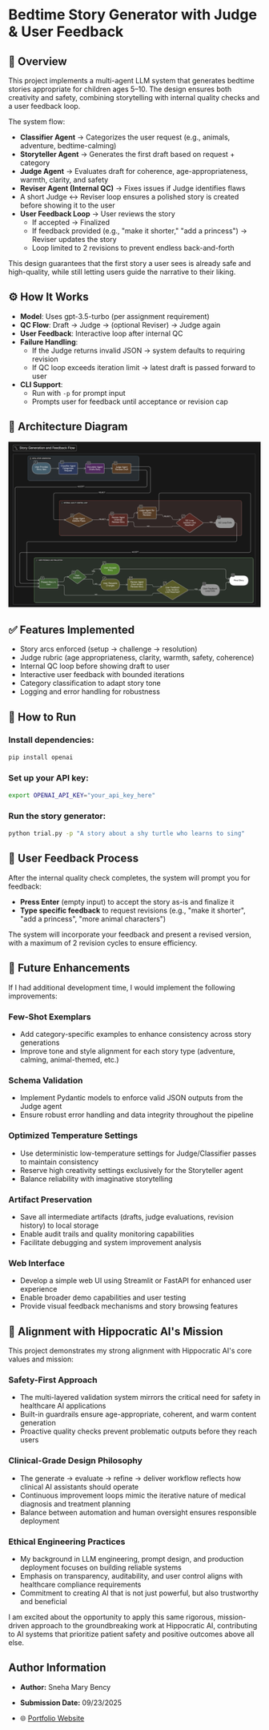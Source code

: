 # Bedtime Story Generator with Judge & User Feedback

## 📌 Overview
This project implements a multi-agent LLM system that generates bedtime stories appropriate for children ages 5–10. The design ensures both creativity and safety, combining storytelling with internal quality checks and a user feedback loop.

The system flow:
- **Classifier Agent** → Categorizes the user request (e.g., animals, adventure, bedtime-calming)
- **Storyteller Agent** → Generates the first draft based on request + category
- **Judge Agent** → Evaluates draft for coherence, age-appropriateness, warmth, clarity, and safety
- **Reviser Agent (Internal QC)** → Fixes issues if Judge identifies flaws
- A short Judge ↔ Reviser loop ensures a polished story is created before showing it to the user
- **User Feedback Loop** → User reviews the story
  - If accepted → Finalized
  - If feedback provided (e.g., "make it shorter," "add a princess") → Reviser updates the story
  - Loop limited to 2 revisions to prevent endless back-and-forth

This design guarantees that the first story a user sees is already safe and high-quality, while still letting users guide the narrative to their liking.

## ⚙️ How It Works
- **Model**: Uses gpt-3.5-turbo (per assignment requirement)
- **QC Flow**: Draft → Judge → (optional Reviser) → Judge again
- **User Feedback**: Interactive loop after internal QC
- **Failure Handling**:
  - If the Judge returns invalid JSON → system defaults to requiring revision
  - If QC loop exceeds iteration limit → latest draft is passed forward to user
- **CLI Support**:
  - Run with `-p` for prompt input
  - Prompts user for feedback until acceptance or revision cap

## 🧩 Architecture Diagram
![Architecture Diagram](./AI%20Agent%20Deployment%20Engineer%20Takehome/block_diagram.jpg)


## ✅ Features Implemented
- Story arcs enforced (setup → challenge → resolution)
- Judge rubric (age appropriateness, clarity, warmth, safety, coherence)
- Internal QC loop before showing draft to user
- Interactive user feedback with bounded iterations
- Category classification to adapt story tone
- Logging and error handling for robustness

## 🚀 How to Run

### Install dependencies:
```bash
pip install openai
```
### Set up your API key:
```bash
export OPENAI_API_KEY="your_api_key_here"
```
### Run the story generator:
```bash
python trial.py -p "A story about a shy turtle who learns to sing"
```
## 💬 User Feedback Process

After the internal quality check completes, the system will prompt you for feedback:

- **Press Enter** (empty input) to accept the story as-is and finalize it
- **Type specific feedback** to request revisions (e.g., "make it shorter", "add a princess", "more animal characters")

The system will incorporate your feedback and present a revised version, with a maximum of 2 revision cycles to ensure efficiency.

## 🔮 Future Enhancements

If I had additional development time, I would implement the following improvements:

### **Few-Shot Exemplars**
- Add category-specific examples to enhance consistency across story generations
- Improve tone and style alignment for each story type (adventure, calming, animal-themed, etc.)

### **Schema Validation**
- Implement Pydantic models to enforce valid JSON outputs from the Judge agent
- Ensure robust error handling and data integrity throughout the pipeline

### **Optimized Temperature Settings**
- Use deterministic low-temperature settings for Judge/Classifier passes to maintain consistency
- Reserve high creativity settings exclusively for the Storyteller agent
- Balance reliability with imaginative storytelling

### **Artifact Preservation**
- Save all intermediate artifacts (drafts, judge evaluations, revision history) to local storage
- Enable audit trails and quality monitoring capabilities
- Facilitate debugging and system improvement analysis

### **Web Interface**
- Develop a simple web UI using Streamlit or FastAPI for enhanced user experience
- Enable broader demo capabilities and user testing
- Provide visual feedback mechanisms and story browsing features

## 🎯 Alignment with Hippocratic AI's Mission

This project demonstrates my strong alignment with Hippocratic AI's core values and mission:

### **Safety-First Approach**
- The multi-layered validation system mirrors the critical need for safety in healthcare AI applications
- Built-in guardrails ensure age-appropriate, coherent, and warm content generation
- Proactive quality checks prevent problematic outputs before they reach users

### **Clinical-Grade Design Philosophy**
- The generate → evaluate → refine → deliver workflow reflects how clinical AI assistants should operate
- Continuous improvement loops mimic the iterative nature of medical diagnosis and treatment planning
- Balance between automation and human oversight ensures responsible deployment

### **Ethical Engineering Practices**
- My background in LLM engineering, prompt design, and production deployment focuses on building reliable systems
- Emphasis on transparency, auditability, and user control aligns with healthcare compliance requirements
- Commitment to creating AI that is not just powerful, but also trustworthy and beneficial

I am excited about the opportunity to apply this same rigorous, mission-driven approach to the groundbreaking work at Hippocratic AI, contributing to AI systems that prioritize patient safety and positive outcomes above all else.

## Author Information

- **Author:** Sneha Mary Bency

- **Submission Date:** 09/23/2025

- 🌐 [Portfolio Website](https://snehaben24.github.io/Portfolio/)

